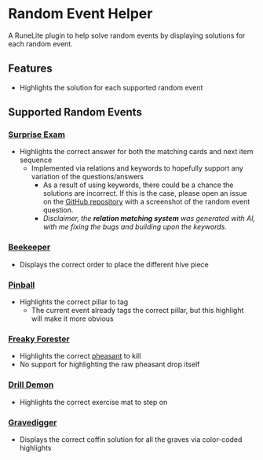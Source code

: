 # Random Event Helper
A RuneLite plugin to help solve random events by displaying solutions for each random event.

## Features
- Highlights the solution for each supported random event

## Supported Random Events
### [Surprise Exam](https://oldschool.runescape.wiki/w/Surprise%20Exam)
- Highlights the correct answer for both the matching cards and next item sequence
  - Implemented via relations and keywords to hopefully support any variation of the questions/answers
    - As a result of using keywords, there could be a chance the solutions are incorrect. If this is the case, please open an issue on the [GitHub repository](https://github.com/Infinitay/Random-Event-Solver/issues?q=sort%3Aupdated-desc+is%3Aissue+is%3Aopen) with a screenshot of the random event question.
    - _Disclaimer, the **relation matching system** was generated with AI, with me fixing the bugs and building upon the keywords._
### [Beekeeper](https://oldschool.runescape.wiki/w/Beekeeper_(Random_Event))
- Displays the correct order to place the different hive piece
### [Pinball](https://oldschool.runescape.wiki/w/Pinball)
- Highlights the correct pillar to tag
  - The current event already tags the correct pillar, but this highlight will make it more obvious
### [Freaky Forester](https://oldschool.runescape.wiki/w/Freaky%20Forester)
- Highlights the correct [pheasant](https://oldschool.runescape.wiki/w/Pheasant) to kill
- No support for highlighting the raw pheasant drop itself
### [Drill Demon](https://oldschool.runescape.wiki/w/Drill%20Demon)
- Highlights the correct exercise mat to step on 
### [Gravedigger](https://oldschool.runescape.wiki/w/Gravedigger)
- Displays the correct coffin solution for all the graves via color-coded highlights
